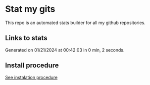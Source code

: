 # Stat my gits

This repo is an automated stats builder for all my github repositories.

## Links to stats


Generated on 01/21/2024 at 00:42:03 in 0 min, 2 seconds.

## Install procedure

[See instalation procedure](./src/install.md)
